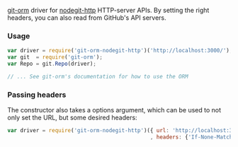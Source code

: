 [git-orm](https://github.com/GitStarInc/git-orm) driver for
[nodegit-http](https://github.com/GitStarInc/nodegit-http) HTTP-server
APIs.  By setting the right headers, you can also read from GitHub's
API servers.

### Usage

```javascript
var driver = require('git-orm-nodegit-http')('http://localhost:3000/');
var git  = require('git-orm');
var Repo = git.Repo(driver);

// ... See git-orm's documentation for how to use the ORM

```

### Passing headers

The constructor also takes a options argument, which can be used to
not only set the URL, but some desired headers:

```javascript
var driver = require('git-orm-nodegit-http')({ url: 'http://localhost:3000/'
                                             , headers: {'If-None-Match' : ... });
```
